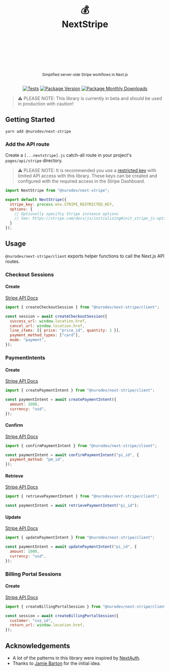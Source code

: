 <div align="center">
  <h1>
    <br/>
    <br/>
    💰
    <br />
    NextStripe
    <br />
    <br />
    <br />
    <br />
  </h1>
  <sup>
    <br />
    Simplified server-side Stripe workflows in Next.js</em>
    <br />
    <br />
  </sup>
  
  [![Tests](https://img.shields.io/github/workflow/status/nurodev/next-stripe/CI?label=%20&logo=github&logoColor=white&style=for-the-badge)](https://github.com/nurodev/next-stripe)
  [![Package Version](https://img.shields.io/npm/v/%2540nurodev/next-stripe?label=%20&style=for-the-badge)](https://www.npmjs.com/package/@nurodev/next-stripe)
  [![Package Monthly Downloads](https://img.shields.io/npm/dm/@nurodev/next-stripe?label=%20&style=for-the-badge)](https://www.npmjs.com/package/@nurodev/next-stripe)
  
</div>

> ⚠️ PLEASE NOTE: This library is currently in beta and should be used in production with caution!

## Getting Started

```
yarn add @nurodev/next-stripe
```

### Add the API route

Create a `[...nextstripe].js` catch-all route in your project's `pages/api/stripe` directory.

> ⚠️ PLEASE NOTE: It is recommended you use a [restricted key](https://stripe.com/docs/keys#limit-access) with limited API access with this library. These keys can be created and configured with the required access in the Stripe Dashboard.

```js
import NextStripe from "@nurodev/next-stripe";

export default NextStripe({
  stripe_key: process.env.STRIPE_RESTRICTED_KEY,
  options: {
    // Optionally specifcy Stripe instance options
    // See: https://stripe.com/docs/js/initializing#init_stripe_js-options
  }
});
```

## Usage

`@nurodev/next-stripe/client` exports helper functions to call the Next.js API routes.

### Checkout Sessions

#### Create

[Stripe API Docs](https://stripe.com/docs/api/checkout/sessions/create)

```js
import { createCheckoutSession } from "@nurodev/next-stripe/client";

const session = await createCheckoutSession({
  success_url: window.location.href,
  cancel_url: window.location.href,
  line_items: [{ price: "price_id", quantity: 1 }],
  payment_method_types: ["card"],
  mode: "payment",
});
```

### PaymentIntents

#### Create

[Stripe API Docs](https://stripe.com/docs/api/payment_intents/create)

```js
import { createPaymentIntent } from "@nurodev/next-stripe/client";

const paymentIntent = await createPaymentIntent({
  amount: 1000,
  currency: "usd",
});
```

#### Confirm

[Stripe API Docs](https://stripe.com/docs/api/payment_intents/confirm)

```js
import { confirmPaymentIntent } from "@nurodev/next-stripe/client";

const paymentIntent = await confirmPaymentIntent("pi_id", {
  payment_method: "pm_id",
});
```

#### Retrieve

[Stripe API Docs](https://stripe.com/docs/api/payment_intents/retrieve)

```js
import { retrievePaymentIntent } from "@nurodev/next-stripe/client";

const paymentIntent = await retrievePaymentIntent("pi_id");
```

#### Update

[Stripe API Docs](https://stripe.com/docs/api/payment_intents/update)

```js
import { updatePaymentIntent } from "@nurodev/next-stripe/client";

const paymentIntent = await updatePaymentIntent("pi_id", {
  amount: 1000,
  currency: "usd",
});
```

### Billing Portal Sessions

#### Create

[Stripe API Docs](https://stripe.com/docs/api/customer_portal/create)

```js
import { createBillingPortalSession } from "@nurodev/next-stripe/client";

const session = await createBillingPortalSession({
  customer: "cus_id",
  return_url: window.location.href,
});
```

## Acknowledgements

- A lot of the patterns in this library were inspired by [NextAuth](https://github.com/nextauthjs/next-auth).
- Thanks to [Jamie Barton](https://github.com/notrab/next-stripe) for the initial idea.
